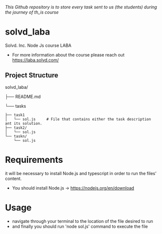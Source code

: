 
_This Github repository is to store every task sent to us (the students) during the journey of th_is course_

# solvd_laba

Solvd. Inc. Node Js course LABA
- For more information about the course please reach out https://laba.solvd.com/


## Project Structure
solvd_laba/

├── README.md

└── tasks

    ├── task1
    │   └── sol.js     # File that contains either the task description ant its solution.
    ├── task2/    
    │   └── sol.js    
    └── taskn/    
        └── sol.js        

# Requirements
it will be necessary to install Node.js and typescript in order to run the files' content.
- You should install Node.js -> https://nodejs.org/en/download

# Usage
- navigate through your terminal to the location of the file desired to  run
- and finally you should run 'node sol.js' command to execute the file
